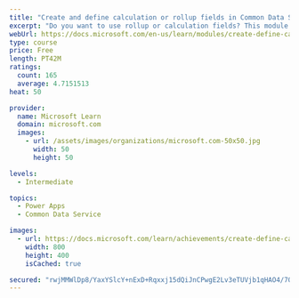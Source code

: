 ```yaml
---
title: "Create and define calculation or rollup fields in Common Data Service"
excerpt: "Do you want to use rollup or calculation fields? This module shows you how to build calculations or rollups that are defined and triggered within the data in Common Data Service, regardless of the app that accesses that data set."
webUrl: https://docs.microsoft.com/en-us/learn/modules/create-define-calculation-rollup-fields/
type: course
price: Free
length: PT42M
ratings:
  count: 165
  average: 4.7151513
heat: 50

provider:
  name: Microsoft Learn
  domain: microsoft.com
  images:
    - url: /assets/images/organizations/microsoft.com-50x50.jpg
      width: 50
      height: 50

levels:
  - Intermediate

topics:
  - Power Apps
  - Common Data Service

images:
  - url: https://docs.microsoft.com/learn/achievements/create-define-calculation-rollup-fields-social.png
    width: 800
    height: 400
    isCached: true

secured: "rwjMMWlDp8/YaxYSlcY+nExD+Rqxxj15dQiJnCPwgE2Lv3eTUVjb1qHAO4/7OcR7QXmp3L/hkf5qpgcf7c88+gbfnIPNTcKdtoH9GnMAms/DaR8jZ0XbHeoqL5hAUJ/Z2u+xMh2zAo5F4UOJeANERouXg0KeUTdJLo6f+ESqnIM/kh/OHJPmH3CYnPdjyWAt37HHlePc6ih30knFOIwj2/krroefytXIki2EV5xu1fueqPA8KHDLhbSU3uxmFCf34vaeRm9A1m7FIGWHWn52m+LFUbllbz20zNmTgRjWBWUXgPaStUI439U49fQYwuqOWNUyIlWzlwTG6zA3O+L6RLiQ3BsR7mELlG5EPkkUF0mKF8djbFKQJumdeCQpu3QSVAgURM5KkSdYpEx5NwIaTK3uSbJWM2/YPy9KBIAQZwg=;aKkuqF4BfmDq1dlMz90WlA=="
---
```


